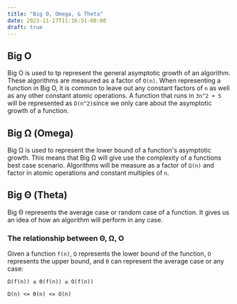 ```yaml
---
title: "Big O, Omega, & Theta"
date: 2023-11-17T11:16:51-08:00
draft: true
---
```


## Big O

Big O is used to tp represent the general asymptotic growth of an algorithm. These algorithms are measured as a factor of `O(n)`. When representing a function in Big O, it is common to leave out any constant factors of `n` as well as any other constant atomic operations. A function that runs in `3n^2 + 5` will be represented as `O(n^2)`since we only care about the asymptotic growth of a function.

## Big Ω (Omega)

Big Ω is used to represent the lower bound of a function's asymptotic growth. This means that Big Ω will give use the complexity of a functions best case scenario. Algorithms will be measure as a factor of `Ω(n)` and factor in atomic operations and constant multiples of `n`.

## Big Θ (Theta)

Big Θ represents the average case or random case of a function. It gives us an idea of how an algorithm will perform in any case.

### The relationship between Θ, Ω, O

Given a function `f(n)`, `Ω` represents the lower bound of the function, `O` represents the upper bound, and `Θ` can represent the average case or any case:

```
Ω(f(n)) ≤ Θ(f(n)) ≤ O(f(n))
```

```
Ω(n) <= Θ(n) <= O(n)
```
